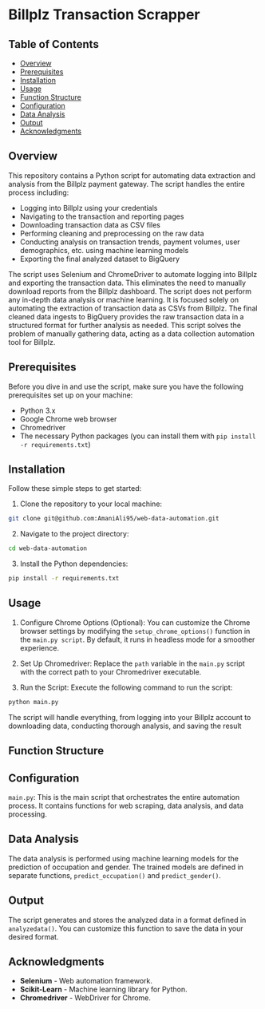 # Billplz Transaction Scrapper
## Table of Contents
- [Overview](#overview)
- [Prerequisites](#prerequisites)
- [Installation](#installation)
- [Usage](#usage)
- [Function Structure](#funtion-structure)
- [Configuration](#configuration)
- [Data Analysis](#data-analysis)
- [Output](#output)
- [Acknowledgments](#acknowledgments)
  
## Overview
This repository contains a Python script for automating data extraction and analysis from the Billplz payment gateway. The script handles the entire process including:
- Logging into Billplz using your credentials
- Navigating to the transaction and reporting pages
- Downloading transaction data as CSV files
- Performing cleaning and preprocessing on the raw data
- Conducting analysis on transaction trends, payment volumes, user demographics, etc. using machine learning models
- Exporting the final analyzed dataset to BigQuery

The script uses Selenium and ChromeDriver to automate logging into Billplz and exporting the transaction data. This eliminates the need to manually download reports from the Billplz dashboard. The script does not perform any in-depth data analysis or machine learning. It is focused solely on automating the extraction of transaction data as CSVs from Billplz.
The final cleaned data ingests to BigQuery provides the raw transaction data in a structured format for further analysis as needed. This script solves the problem of manually gathering data, acting as a data collection automation tool for Billplz.

## Prerequisites
Before you dive in and use the script, make sure you have the following prerequisites set up on your machine:
- Python 3.x
- Google Chrome web browser
- Chromedriver
- The necessary Python packages (you can install them with ```pip install -r requirements.txt```)

## Installation
Follow these simple steps to get started:
1. Clone the repository to your local machine:
```bash
git clone git@github.com:AmaniAli95/web-data-automation.git
```
2. Navigate to the project directory:
```bash
cd web-data-automation
```
3. Install the Python dependencies:
```bash
pip install -r requirements.txt
```

## Usage
1. Configure Chrome Options (Optional):
You can customize the Chrome browser settings by modifying the ```setup_chrome_options()``` function in the ```main.py script```. By default, it runs in headless mode for a smoother experience.

2. Set Up Chromedriver:
Replace the `path` variable in the ```main.py``` script with the correct path to your Chromedriver executable.

3. Run the Script:
Execute the following command to run the script:
```bash
python main.py
```
The script will handle everything, from logging into your Billplz account to downloading data, conducting thorough analysis, and saving the result

## Function Structure

## Configuration
```main.py```: This is the main script that orchestrates the entire automation process. It contains functions for web scraping, data analysis, and data processing.

## Data Analysis
The data analysis is performed using machine learning models for the prediction of occupation and gender. The trained models are defined in separate functions, ```predict_occupation()``` and ```predict_gender()```.

## Output
The script generates and stores the analyzed data in a format defined in ```analyzedata()```. You can customize this function to save the data in your desired format.

## Acknowledgments
- **Selenium** - Web automation framework.
- **Scikit-Learn** - Machine learning library for Python.
- **Chromedriver** - WebDriver for Chrome.
